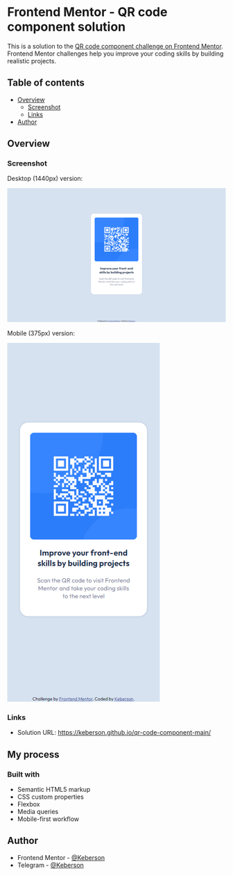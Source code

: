 # Frontend Mentor - QR code component solution

This is a solution to the [QR code component challenge on Frontend Mentor](https://www.frontendmentor.io/challenges/qr-code-component-iux_sIO_H). Frontend Mentor challenges help you improve your coding skills by building realistic projects. 

## Table of contents

- [Overview](#overview)
  - [Screenshot](#screenshot)
  - [Links](#links)
- [Author](#author)

## Overview

### Screenshot

Desktop (1440px) version:

![Desktop](./docs/screenshot-desktop.png)

Mobile (375px) version:

![Mobile](./docs/screenshot-mobile.png)

### Links

- Solution URL: https://keberson.github.io/qr-code-component-main/

## My process

### Built with

- Semantic HTML5 markup
- CSS custom properties
- Flexbox
- Media queries
- Mobile-first workflow

## Author

- Frontend Mentor - [@Keberson](https://www.frontendmentor.io/profile/keberson)
- Telegram - [@Keberson](https://t.me/Keberson)
